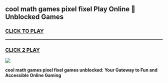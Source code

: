 
## cool math games pixel fixel Play Online 👋 Unblocked Games
<h3>
<a href="https://news.freeplayer.one?title=cool_math_games_pixel_fixel&ref=17CMG">CLICK TO PLAY</a></h3>
<hr>

<h3>
<a href="https://news.freeplayer.one?title=cool_math_games_pixel_fixel&ref=17CMG">CLICK 2 PLAY</a>
  
</h3>

<a href="https://news.freeplayer.one?title=cool_math_games_pixel_fixel&ref=17CMG/"><img src="https://clearcache.store/games.png"></a>


**cool math games pixel fixel games unblocked: Your Gateway to Fun and Accessible Online Gaming**
